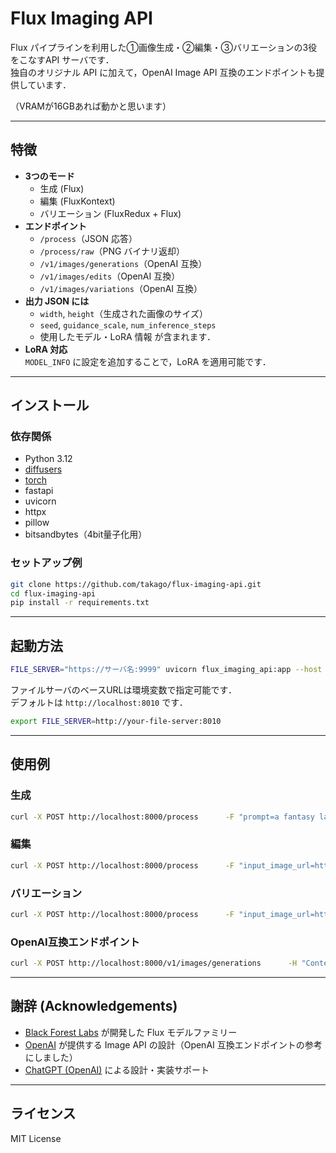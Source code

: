 # Flux Imaging API

Flux パイプラインを利用した①画像生成・②編集・③バリエーションの3役をこなすAPI サーバです．  
独自のオリジナル API に加えて，OpenAI Image API 互換のエンドポイントも提供しています．

（VRAMが16GBあれば動かと思います）

---

## 特徴

- **3つのモード**
  - 生成 (Flux)
  - 編集 (FluxKontext)
  - バリエーション (FluxRedux + Flux)
- **エンドポイント**
  - `/process`（JSON 応答）
  - `/process/raw`（PNG バイナリ返却）
  - `/v1/images/generations`（OpenAI 互換）
  - `/v1/images/edits`（OpenAI 互換）
  - `/v1/images/variations`（OpenAI 互換）
- **出力 JSON には**
  - `width`, `height`（生成された画像のサイズ）
  - `seed`, `guidance_scale`, `num_inference_steps`
  - 使用したモデル・LoRA 情報
  が含まれます．
- **LoRA 対応**  
  `MODEL_INFO` に設定を追加することで，LoRA を適用可能です．

  
---

## インストール
### 依存関係
- Python 3.12
- [diffusers](https://github.com/huggingface/diffusers)
- [torch](https://pytorch.org/)
- fastapi
- uvicorn
- httpx
- pillow
- bitsandbytes（4bit量子化用）

### セットアップ例

```bash
git clone https://github.com/takago/flux-imaging-api.git
cd flux-imaging-api
pip install -r requirements.txt
```

---

## 起動方法

```bash
FILE_SERVER="https://サーバ名:9999" uvicorn flux_imaging_api:app --host 0.0.0.0 --port 8765
```

ファイルサーバのベースURLは環境変数で指定可能です．  
デフォルトは `http://localhost:8010` です．

```bash
export FILE_SERVER=http://your-file-server:8010
```

---

## 使用例

### 生成
```bash
curl -X POST http://localhost:8000/process      -F "prompt=a fantasy landscape"
```

### 編集
```bash
curl -X POST http://localhost:8000/process      -F "input_image_url=https://example.com/src.png"      -F "prompt=make it stylish"
```

### バリエーション
```bash
curl -X POST http://localhost:8000/process      -F "input_image_url=https://example.com/src.png"
```

### OpenAI互換エンドポイント
```bash
curl -X POST http://localhost:8000/v1/images/generations      -H "Content-Type: application/json"      -d '{"prompt":"a fantasy landscape","size":"512x512","n":1}'
```

---

## 謝辞 (Acknowledgements)

- [Black Forest Labs](https://blackforestlabs.ai/) が開発した Flux モデルファミリー  
- [OpenAI](https://openai.com/) が提供する Image API の設計（OpenAI 互換エンドポイントの参考にしました）  
- [ChatGPT (OpenAI)](https://chat.openai.com/) による設計・実装サポート  

---

## ライセンス

MIT License
